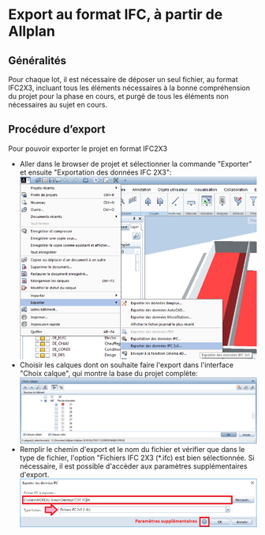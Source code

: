 # Export au format IFC, à partir de Allplan

## Généralités

Pour chaque lot, il est nécessaire de déposer un seul fichier, au format IFC2X3, incluant tous les éléments nécessaires à la bonne compréhension du projet pour la phase en cours, et purgé de tous les éléments non nécessaires au sujet en cours.

## Procédure d’export

Pour pouvoir exporter le projet en format IFC2X3
* Aller dans le browser de projet et sélectionner la commande "Exporter" et ensuite "Exportation des données IFC 2X3":
![](/02_Modelisation/00_communs/images/EXP1.png)
* Choisir les calques dont on souhaite faire l'export dans l'interface "Choix calque", qui montre la base du projet complète:
![](/02_Modelisation/00_communs/images/EXP2.PNG)
* Remplir le chemin d'export et le nom du fichier et vérifier que dans le type de fichier, l'option "Fichiers IFC 2X3 (*.ifc) est bien sélectionnée. 
Si nécessaire, il est possible d'accèder aux paramètres supplémentaires d'export.
![](/02_Modelisation/00_communs/images/EXP3.PNG)


